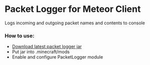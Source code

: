 # Packet Logger for Meteor Client

Logs incoming and outgoing packet names and contents to console

### How to use:  
- [Download latest packet logger jar](https://github.com/Cr7mbl3/meteor-packet-logger/releases/tag/latest)
- Put jar into .minecraft/mods
- Enable and configure PacketLogger module
